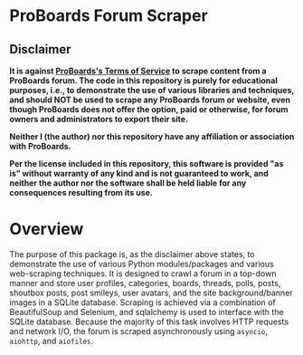 # ProBoards Forum Scraper

## Disclaimer

**It is against
[ProBoards's Terms of Service](https://www.proboards.com/tos)
to scrape content from a ProBoards forum. The code in this repository is purely
for educational purposes, i.e., to demonstrate the use of various libraries and
techniques, and should NOT be used to scrape any ProBoards forum or website,
even though ProBoards does not offer the option, paid or otherwise, for forum
owners and administrators to export their site.**

**Neither I (the author) nor this repository have any affiliation or association
with ProBoards.**

**Per the license included in this repository, this software is provided
"as is" without warranty of any kind and is not guaranteed to work, and neither
the author nor the software shall be held liable for any consequences
resulting from its use.**

# Overview

The purpose of this package is, as the disclaimer above states, to
demonstrate the use of various Python modules/packages and various
web-scraping techniques. It is designed to crawl a forum in a top-down
manner and store user profiles, categories, boards, threads, polls, posts,
shoutbox posts, post smileys, user avatars, and the site background/banner
images in a SQLite database. Scraping is achieved via a
combination of BeautifulSoup and Selenium, and sqlalchemy is used to
interface with the SQLite database. Because the majority of this task
involves HTTP requests and network I/O, the forum is scraped asynchronously
using `asyncio`, `aiohttp`, and `aiofiles`.
